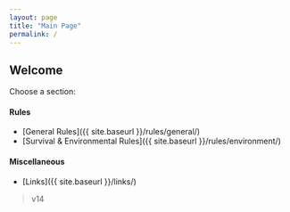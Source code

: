 ```yaml
---
layout: page
title: "Main Page"
permalink: /
---
```


## Welcome

Choose a section:

#### Rules
- [General Rules]({{ site.baseurl }}/rules/general/)
- [Survival & Environmental Rules]({{ site.baseurl }}/rules/environment/)

#### Miscellaneous
- [Links]({{ site.baseurl }}/links/)

  
> v14
